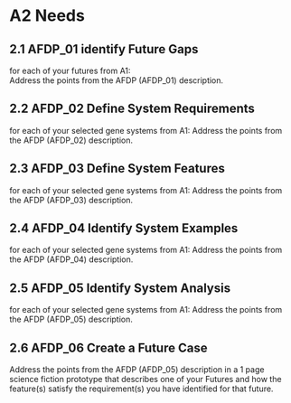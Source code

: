 # A2 Needs

## 2.1 AFDP_01 identify Future Gaps

for each of your futures from A1: \
Address the points from the AFDP (AFDP_01) description.

## 2.2 AFDP_02 Define System Requirements

for each of your selected gene systems from A1:
Address the points from the AFDP (AFDP_02) description.

## 2.3 AFDP_03 Define System Features

for each of your selected gene systems from A1:
Address the points from the AFDP (AFDP_03) description.

## 2.4 AFDP_04 Identify System Examples

for each of your selected gene systems from A1:
Address the points from the AFDP (AFDP_04) description.

## 2.5 AFDP_05 Identify System Analysis

for each of your selected gene systems from A1:
Address the points from the AFDP (AFDP_05) description.

## 2.6 AFDP_06 Create a Future Case

Address the points from the AFDP (AFDP_05) description in a 1 page science fiction prototype that describes one of your Futures and how the feature(s) satisfy the requirement(s) you have identified for that future.


